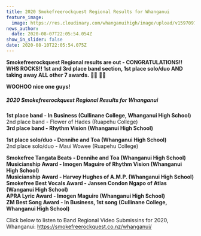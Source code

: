 ```yaml
---
title: 2020 Smokefreerockquest Regional Results for Whanganui
feature_image:
  image: https://res.cloudinary.com/whanganuihigh/image/upload/v1597097171/News/116785207_3201655596538254_2927066604022053747_o.jpg
news_author:
  date: 2020-08-07T22:05:54.054Z
show_in_slider: false
date: 2020-08-10T22:05:54.075Z
---
```

**Smokefreerockquest Regional results are out - CONGRATULATIONS!! WHS ROCKS!! 1st and 3rd place band section, 1st place solo/duo AND taking away ALL other 7 awards.** 👏👏 🎉🎉 

**WOOHOO nice one guys!**

##### 2020 Smokefreerockquest Regional Results for Whanganui

**1st place band - In Business (Cullinane College, Whanganui High School)**  
2nd place band - Flower of Hades (Ruapehu College)  
**3rd place band - Rhythm Vision (Whanganui High School)**

**1st place solo/duo - Dennihe and Toa (Whanganui High School)**  
2nd place solo/duo - Maui Wowee (Ruapehu College)

**Smokefree Tangata Beats - Dennihe and Toa (Whanganui High School)**  
**Musicianship Award - Imogen Maguire of Rhythm Vision (Whanganui High School)**  
**Musicianship Award - Harvey Hughes of A.M.P. (Whanganui High School)**  
**Smokefree Best Vocals Award - Jansen Condon Ngapo of Atlas (Wanganui High School)**  
**APRA Lyric Award - Imogen Maguire (Whanganui High School)**  
**ZM Best Song Award - In Business, 1st song (Cullinane College, Whanganui High School)**

Click below to listen to Band Regional Video Submissins for 2020, Whanganui:
https://smokefreerockquest.co.nz/whanganui/
